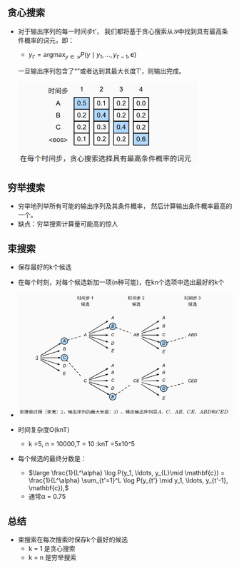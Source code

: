 ## 贪心搜索

- 对于输出序列的每一时间步t′， 我们都将基于贪心搜索从$\mathcal{Y}$中找到具有最高条件概率的词元，即：

  - $y_{t'} = \operatorname*{argmax}_{y \in \mathcal{Y}}\limits P(y \mid y_1, \ldots, y_{t'-1}, \mathbf{c})$

  一旦输出序列包含了“<eos>”或者达到其最大长度T′，则输出完成。

  ![13](img/13.png)

## 穷举搜索

- 穷举地列举所有可能的输出序列及其条件概率， 然后计算输出条件概率最高的一个。
- 缺点：穷举搜索计算量可能高的惊人

## 束搜索

- 保存最好的k个候选  

- 在每个时刻，对每个候选新加一项(n种可能)，在kn个选项中选出最好的k个

-  <img src="img/14.png" alt="14" style="zoom:80%;" />

  - 时间复杂度O(knT)
    - k =5, n = 10000,T = 10 :knT =5x10^5
  - 每个候选的最终分数是：
    - $\large \frac{1}{L^\alpha} \log P(y_1, \ldots, y_{L}\mid \mathbf{c}) = \frac{1}{L^\alpha} \sum_{t'=1}^L \log P(y_{t'} \mid y_1, \ldots, y_{t'-1}, \mathbf{c}),$
    - 通常α = 0.75

  ## 总结

  - 束搜索在每次搜索时保存k个最好的候选
    - k = 1 是贪心搜索
    - k = n 是穷举搜索

  